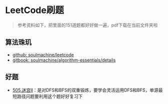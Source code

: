 # LeetCode刷题

> 参考资料如下，把里面的151道题都好好做一遍，pdf下载在当前文件夹啦

## 算法珠玑

+ [github: soulmachine/leetcode](https://github.com/soulmachine/leetcode)
+ [gitbook: soulmachine/algorithm-essentials/details](https://legacy.gitbook.com/book/soulmachine/algorithm-essentials/details)

## 好题

+ [505.迷宫II](https://leetcode-cn.com/problems/the-maze-ii/)：是对DFS和BFS的双重锻炼，要学会灵活运用DFS和BFS，单源最短路径问题要利用这个题好好复习下